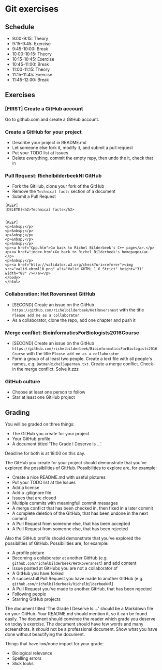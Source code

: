 # Git exercises

## Schedule

 * 9:00-9:15: Theory
 * 9:15-9:45: Exercise
 * 9:45-10:00: Break
 * 10:00-10:15: Theory
 * 10:15-10:45: Exercise
 * 10:45-11:00: Break
 * 11:00-11:15: Theory
 * 11:15-11:45: Exercise
 * 11:45-12:00: Break


## Exercises

### [FIRST] Create a GitHub account

Go to github.com and create a GitHub account.

### Create a GitHub for your project

 * Describe your project in README.md
 * Let someone else fork it, modify it, and submit a pull request
 * Put your TODO list at Issues
 * Delete everything, commit the empty repy, then undo the it, check that in


### Pull Request: RichelbilderbeekNl GitHub

 * Fork the GitHub, clone your fork of the GitHub
 * Remove the `Technical facts` section of a document
 * Submit a Pull Request

```
[KEEP]
[DELETE]<h2>Technical facts</h2>


[KEEP]
<p>&nbsp;</p>
<p>&nbsp;</p>
<p>&nbsp;</p>
<p>&nbsp;</p>
<p>&nbsp;</p>
<p><a href="Cpp.htm">Go back to Richel Bilderbeek's C++ page</a>.</p>
<p><a href="index.htm">Go back to Richel Bilderbeek's homepage</a>.</p>
<p>&nbsp;</p>
<p><a href="http://validator.w3.org/check?uri=referer"><img src="valid-xhtml10.png" alt="Valid XHTML 1.0 Strict" height="31" width="88" /></a></p>
</body>
</html>
```

### Collaboration: Het Roversnest GitHub

 * [SECOND] Create an issue on the GitHub `https://github.com/richelbilderbeek/HetRoversnest` with the title `Please add me as a collaborator`
 * As a collaborator, clone the repo, add one chapter and push it

### Merge conflict: BioinformaticsForBiologists2016Course

 * [SECOND] Create an issue on the GitHub `https://github.com/richelbilderbeek/BioinformaticsForBiologists2016Course` with the title `Please add me as a collaborator`
 * Form a group of at least two people. Create a text file with all people's names, e.g. `BatmanRichelSuperman.txt`. Create a merge conflict. Check-in the merge conflict. Solve it.zzz

### GitHub culture

 * Choose at least one person to follow
 * Star at least one GitHub project

## Grading

You will be graded on three things:
 * The GitHub you create for your project
 * Your GitHub profile
 * A document titled 'The Grade I Deserve Is ...'

Deadline for both is at 18:00 on this day.

The GitHub you create for your project should demonstrate that you've explored the possibilities of GitHub.
Possibilities to explore are, for example:
 * Create a nice README.md with useful pictures
 * Put your TODO list at the Issues
 * Add a license
 * Add a .gitignore file
 * Issues that are closed
 * Multiple commits with meaningfull commit messages
 * A merge conflict that has been checked in, then fixed in a later commit
 * A complete deletion of the GitHub, that has been undone in the next commit
 * A Pull Request from someone else, that has been accepted
 * A Pull Request from someone else, that has been rejected

Also the GitHub profile should demonstrate that you've explored the possibilties of GitHub.
Possibilities are, for example:
 * A profile picture
 * Becoming a collaborator at another GitHub (e.g. `github.com/richelbilderbeek/HetRoversnest`) and add content
 * Issue posted at GitHubs you are not a collaborator of
 * A GitHub you have forked
 * A successfull Pull Request you have made to another GitHub (e.g. `github.com/richelbilderbeek/RichelbilderbeekNl`)
 * A Pull Request you've made to another GitHub, that has been rejected
 * Following people
 * Starring GitHub projects

The document titled 'The Grade I Deserve Is ...' should be a Markdown file on your GitHub. Your README.md should mention it, so it can be found easily.
The document should convince the reader which grade you deserve on today's exercise. The document should have few words and many
screenshots. It *should* not be a professional document. Show what you have done without beautifying the document.

Things that have low/none impact for your grade:
 * Biological relevance
 * Spelling errors
 * Slick looks
